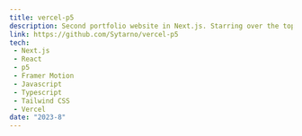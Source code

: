 ```yaml
---
title: vercel-p5
description: Second portfolio website in Next.js. Starring over the top animations with Framer and p5. Supports a full frontend with a micro-backend to load markdown files. You are currently here!
link: https://github.com/Sytarno/vercel-p5
tech:
 - Next.js
 - React
 - p5
 - Framer Motion
 - Javascript
 - Typescript
 - Tailwind CSS
 - Vercel
date: "2023-8"
---
```




